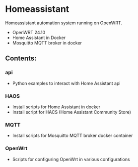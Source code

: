 # Homeassistant

Homeassistant automation system running on OpenWRT.

- OpenWRT 24.10
- Home Assistant in Docker
- Mosquitto MQTT broker in docker

## Contents:

### api

- Python examples to interact with Home Assistant api

### HAOS

- Install scripts for Home Assistant in docker
- Install script for HACS (Home Assistant Community Store)

### MQTT

- Install scripts for Mosquitto MQTT broker docker container

### OpenWrt

- Scripts for configuring OpenWrt in various configurations
